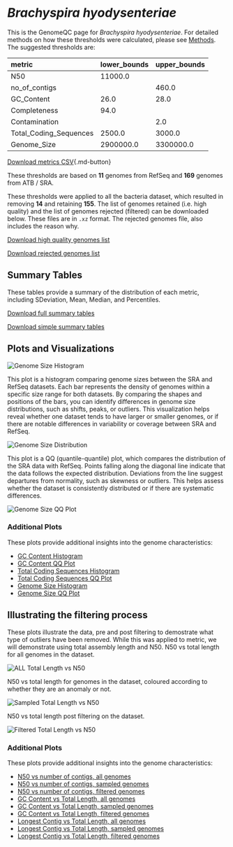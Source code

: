 # *Brachyspira hyodysenteriae*

This is the GenomeQC page for *Brachyspira hyodysenteriae*. For detailed methods on how these thresholds were calculated, please see [Methods](../../methods.md).
The suggested thresholds are: 

| metric                 | lower_bounds   | upper_bounds   |
|:-----------------------|:---------------|:---------------|
| N50                    | 11000.0        |                |
| no_of_contigs          |                | 460.0          |
| GC_Content             | 26.0           | 28.0           |
| Completeness           | 94.0           |                |
| Contamination          |                | 2.0            |
| Total_Coding_Sequences | 2500.0         | 3000.0         |
| Genome_Size            | 2900000.0      | 3300000.0      |

[Download metrics CSV](Brachyspira_hyodysenteriae_metrics.csv){.md-button}


These thresholds are based on **11** genomes from RefSeq and **169** genomes from ATB / SRA.

These thresholds were applied to all the bacteria dataset, which resulted in removing **14** and retaining **155**.
The list of genomes retained (i.e. high quality) and the list of genomes rejected (filtered) can be downloaded below. These files are in `.xz` format. The rejected genomes file, also includes the reason why.

[Download high quality genomes list](Brachyspira_hyodysenteriae_high_quality_genomes.csv.xz)


[Download rejected genomes list](Brachyspira_hyodysenteriae_filtered_out_genomes.csv.xz)



## Summary Tables
These tables provide a summary of the distribution of each metric, including SDeviation, Mean, Median, and Percentiles.

[Download full summary tables](summary.csv)

[Download simple summary tables](selected_summary.csv)

## Plots and Visualizations

![Genome Size Histogram](Genome_Size_refseq_histogram_kde.png)

This plot is a histogram comparing genome sizes between the SRA and RefSeq datasets. Each bar represents the density of genomes within a specific size range for both datasets. By comparing the shapes and positions of the bars, you can identify differences in genome size distributions, such as shifts, peaks, or outliers. This visualization helps reveal whether one dataset tends to have larger or smaller genomes, or if there are notable differences in variability or coverage between SRA and RefSeq.

![Genome Size Distribution](Genome_Size_refseq_histogram_kde.png)

This plot is a QQ (quantile-quantile) plot, which compares the distribution of the SRA data with RefSeq. Points falling along the diagonal line indicate that the data follows the expected distribution. Deviations from the line suggest departures from normality, such as skewness or outliers. This helps assess whether the dataset is consistently distributed or if there are systematic differences.

![Genome Size QQ Plot](Genome_Size_refseq_qqplot.png)

### Additional Plots

These plots provide additional insights into the genome characteristics:

- [GC Content Histogram](GC_Content_refseq_histogram_kde.png)
- [GC Content QQ Plot](GC_Content_refseq_qqplot.png)
- [Total Coding Sequences Histogram](Total_Coding_Sequences_refseq_histogram_kde.png)
- [Total Coding Sequences QQ Plot](Total_Coding_Sequences_refseq_qqplot.png)
- [Genome Size Histogram](Genome_Size_refseq_histogram_kde.png)
- [Genome Size QQ Plot](Genome_Size_refseq_qqplot.png)
## Illustrating the filtering process
These plots illustrate the data, pre and post filtering to demostrate what type of outliers have been removed. While this was applied to metric, we will demonstrate using total assembly length and N50.
N50 vs total length for all genomes in the dataset.

![ALL Total Length vs N50](Brachyspira_hyodysenteriae_all_total_length_N50.png)

N50 vs total length for genomes in the dataset, coloured according to whether they are an anomaly or not.

![Sampled Total Length vs N50](Brachyspira_hyodysenteriae_sample_total_length_N50.png)

N50 vs total length post filtering on the dataset.

![Filtered Total Length vs N50](Brachyspira_hyodysenteriae_filt_total_length_N50.png)

### Additional Plots

These plots provide additional insights into the genome characteristics:

- [N50 vs number of contigs, all genomes](Brachyspira_hyodysenteriae_all_N50_number.png)
- [N50 vs number of contigs, sampled genomes](Brachyspira_hyodysenteriae_sample_N50_number.png)
- [N50 vs number of contigs, filtered genomes](Brachyspira_hyodysenteriae_filt_N50_number.png)
- [GC Content vs Total Length, all genomes](Brachyspira_hyodysenteriae_all_total_length_GC_Content.png)
- [GC Content vs Total Length, sampled genomes](Brachyspira_hyodysenteriae_sample_total_length_GC_Content.png)
- [GC Content vs Total Length, filtered genomes](Brachyspira_hyodysenteriae_filt_total_length_GC_Content.png)
- [Longest Contig vs Total Length, all genomes](Brachyspira_hyodysenteriae_all_total_length_longest.png)
- [Longest Contig vs Total Length, sampled genomes](Brachyspira_hyodysenteriae_sample_total_length_longest.png)
- [Longest Contig vs Total Length, filtered genomes](Brachyspira_hyodysenteriae_filt_total_length_longest.png)
